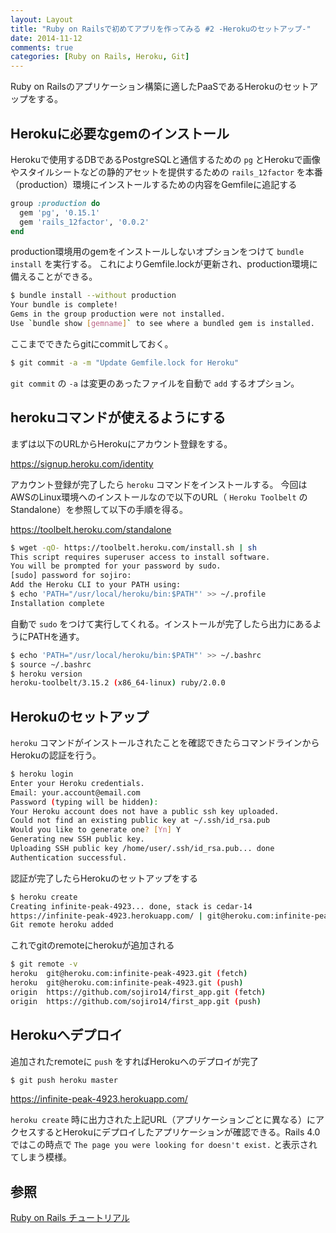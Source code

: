 ```yaml
---
layout: Layout
title: "Ruby on Railsで初めてアプリを作ってみる #2 -Herokuのセットアップ-"
date: 2014-11-12
comments: true
categories: [Ruby on Rails, Heroku, Git]
---
```

Ruby on Railsのアプリケーション構築に適したPaaSであるHerokuのセットアップをする。

## Herokuに必要なgemのインストール
Herokuで使用するDBであるPostgreSQLと通信するための ```pg``` とHerokuで画像やスタイルシートなどの静的アセットを提供するための ```rails_12factor``` を本番（production）環境にインストールするための内容をGemfileに追記する
``` ruby
group :production do
  gem 'pg', '0.15.1'
  gem 'rails_12factor', '0.0.2'
end
```
production環境用のgemをインストールしないオプションをつけて ```bundle install``` を実行する。
これによりGemfile.lockが更新され、production環境に備えることができる。
``` bash
$ bundle install --without production
Your bundle is complete!
Gems in the group production were not installed.
Use `bundle show [gemname]` to see where a bundled gem is installed.
```
ここまでできたらgitにcommitしておく。
``` bash
$ git commit -a -m "Update Gemfile.lock for Heroku"
```
 ```git commit``` の ```-a``` は変更のあったファイルを自動で ```add``` するオプション。

## herokuコマンドが使えるようにする
まずは以下のURLからHerokuにアカウント登録をする。

https://signup.heroku.com/identity

アカウント登録が完了したら ```heroku``` コマンドをインストールする。
今回はAWSのLinux環境へのインストールなので以下のURL（ ```Heroku Toolbelt``` のStandalone）を参照して以下の手順を得る。

https://toolbelt.heroku.com/standalone

``` bash
$ wget -qO- https://toolbelt.heroku.com/install.sh | sh
This script requires superuser access to install software.
You will be prompted for your password by sudo.
[sudo] password for sojiro: 
Add the Heroku CLI to your PATH using:
$ echo 'PATH="/usr/local/heroku/bin:$PATH"' >> ~/.profile
Installation complete
```
自動で ```sudo``` をつけて実行してくれる。インストールが完了したら出力にあるようにPATHを通す。
``` bash
$ echo 'PATH="/usr/local/heroku/bin:$PATH"' >> ~/.bashrc
$ source ~/.bashrc
$ heroku version
heroku-toolbelt/3.15.2 (x86_64-linux) ruby/2.0.0
```

## Herokuのセットアップ
 ```heroku``` コマンドがインストールされたことを確認できたらコマンドラインからHerokuの認証を行う。
``` bash
$ heroku login
Enter your Heroku credentials.
Email: your.account@email.com
Password (typing will be hidden): 
Your Heroku account does not have a public ssh key uploaded.
Could not find an existing public key at ~/.ssh/id_rsa.pub
Would you like to generate one? [Yn] Y
Generating new SSH public key.
Uploading SSH public key /home/user/.ssh/id_rsa.pub... done
Authentication successful.
```
認証が完了したらHerokuのセットアップをする
``` bash
$ heroku create
Creating infinite-peak-4923... done, stack is cedar-14
https://infinite-peak-4923.herokuapp.com/ | git@heroku.com:infinite-peak-4923.git
Git remote heroku added
```
これでgitのremoteにherokuが追加される
``` bash
$ git remote -v
heroku  git@heroku.com:infinite-peak-4923.git (fetch)
heroku  git@heroku.com:infinite-peak-4923.git (push)
origin  https://github.com/sojiro14/first_app.git (fetch)
origin  https://github.com/sojiro14/first_app.git (push)
```

## Herokuへデプロイ
追加されたremoteに ```push``` をすればHerokuへのデプロイが完了
``` bash
$ git push heroku master
```

https://infinite-peak-4923.herokuapp.com/

 ```heroku create``` 時に出力された上記URL（アプリケーションごとに異なる）にアクセスするとHerokuにデプロイしたアプリケーションが確認できる。Rails 4.0ではこの時点で ```The page you were looking for doesn't exist.``` と表示されてしまう模様。

## 参照
[Ruby on Rails チュートリアル](http://railstutorial.jp)
